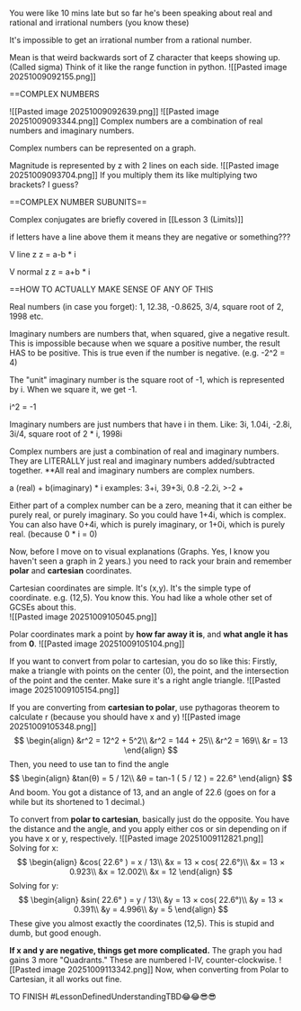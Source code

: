 You were like 10 mins late but so far he's been speaking about real and rational and irrational numbers (you know these)

It's impossible to get an irrational number from a rational number.

Mean is that weird backwards sort of Z character that keeps showing up. (Called sigma) Think of it like the range function in python. 
![[Pasted image 20251009092155.png]]

==COMPLEX NUMBERS

![[Pasted image 20251009092639.png]]
![[Pasted image 20251009093344.png]]
Complex numbers are a combination of real numbers and imaginary numbers.

Complex numbers can be represented on a graph.

Magnitude is represented by z with 2 lines on each side.
![[Pasted image 20251009093704.png]]
If you multiply them its like multiplying two brackets? I guess?

==COMPLEX NUMBER SUBUNITS==

Complex conjugates are briefly covered in [[Lesson 3 (Limits)]]

if letters have a line above them it means they are negative or something???

V line z
z = a-b * i

V normal z
z = a+b * i

==HOW TO ACTUALLY MAKE SENSE OF ANY OF THIS

Real numbers (in case you forget): 1, 12.38, -0.8625, 3/4, square root of 2, 1998 etc.

Imaginary numbers are numbers that, when squared, give a negative result. This is impossible because when we square a positive number, the result HAS to be positive. This is true even if the number is negative. (e.g. -2^2 = 4)

The "unit" imaginary number is the square root of -1, which is represented by i. When we square it, we get -1.

i^2 = -1

Imaginary numbers are just numbers that have i in them. Like: 3i, 1.04i, -2.8i, 3i/4, square root of 2 * i, 1998i

Complex numbers are just a combination of real and imaginary numbers. They are LITERALLY just real and imaginary numbers added/subtracted together. **All real and imaginary numbers are complex numbers.

a (real) + b(imaginary) * i
examples: 3+i, 39+3i, 0.8 -2.2i, >-2 + 

Either part of a complex number can be a zero, meaning that it can either be purely real, or purely imaginary. So you could have 1+4i, which is complex. You can also have 0+4i, which is purely imaginary, or 1+0i, which is purely real. (because 0 * i = 0)

Now, before I move on to visual explanations (Graphs. Yes, I know you haven't seen a graph in 2 years.) you need to rack your brain and remember **polar** and **cartesian** coordinates.

Cartesian coordinates are simple. It's (x,y). It's the simple type of coordinate. e.g. (12,5). You know this. You had like a whole other set of GCSEs about this.  
![[Pasted image 20251009105045.png]]

Polar coordinates mark a point by **how far away it is**, and **what angle it has** from **0**.
![[Pasted image 20251009105104.png]]

If  you want to convert from polar to cartesian, you do so like this:
Firstly, make a triangle with points on the center (0), the point, and the intersection of the point and the center. Make sure it's a right angle triangle.
![[Pasted image 20251009105154.png]]

If you are converting from **cartesian to polar**, use pythagoras theorem to calculate r (because you should have x and y)
![[Pasted image 20251009105348.png]]
$$
\begin{align}
&r^2 = 12^2 + 5^2\\
&r^2 = 144 + 25\\
&r^2 = 169\\
&r = 13
\end{align}
$$
Then, you need to use tan to find the angle 
$$
\begin{align}
&tan(θ) = 5 / 12\\
&θ = tan-1 ( 5 / 12 ) = 22.6° 
\end{align}
$$
And boom. You got a distance of 13, and an angle of  22.6 (goes on for a while but its shortened to 1 decimal.)

To convert from **polar to cartesian**, basically just do the opposite. You have the distance and the angle, and you apply either cos or sin depending on if you have x or y, respectively.
![[Pasted image 20251009112821.png]]
Solving for x:
$$
\begin{align}
&cos( 22.6° ) = x / 13\\
&x = 13 × cos( 22.6°)\\
&x = 13 × 0.923\\
&x = 12.002\\
&x = 12
\end{align}
$$
Solving for y:
$$
\begin{align}
&sin( 22.6° ) = y / 13\\
&y = 13 × cos( 22.6°)\\
&y = 13 × 0.391\\
&y = 4.996\\
&y = 5
\end{align}
$$
These give you almost exactly the coordinates (12,5). This is stupid and dumb, but good enough. 

**If x and y are negative, things get more complicated.**
The graph you had gains 3 more "Quadrants." These are numbered I-IV, counter-clockwise.
![[Pasted image 20251009113342.png]]
Now, when converting from Polar to Cartesian, it all works out fine. 



TO FINISH
#LessonDefinedUnderstandingTBD😂😂😎😎 